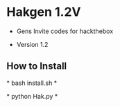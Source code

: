 <h1> Hakgen 1.2V </h1>

<p> 

- Gens Invite codes for hackthebox

- Version 1.2


<h2> How to Install </h2>


<p> * bash install.sh *
<p> * python Hak.py *

